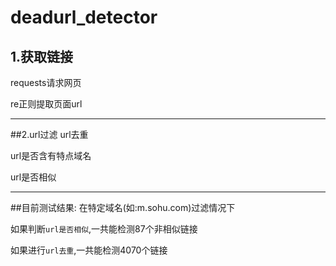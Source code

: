 # deadurl_detector

## 1.获取链接
requests请求网页

re正则提取页面url

---

##2.url过滤
url去重

url是否含有特点域名

url是否相似

--- 

##目前测试结果:
在特定域名(如:m.sohu.com)过滤情况下

如果判断`url是否相似`,一共能检测87个非相似链接

如果进行`url去重`,一共能检测4070个链接

